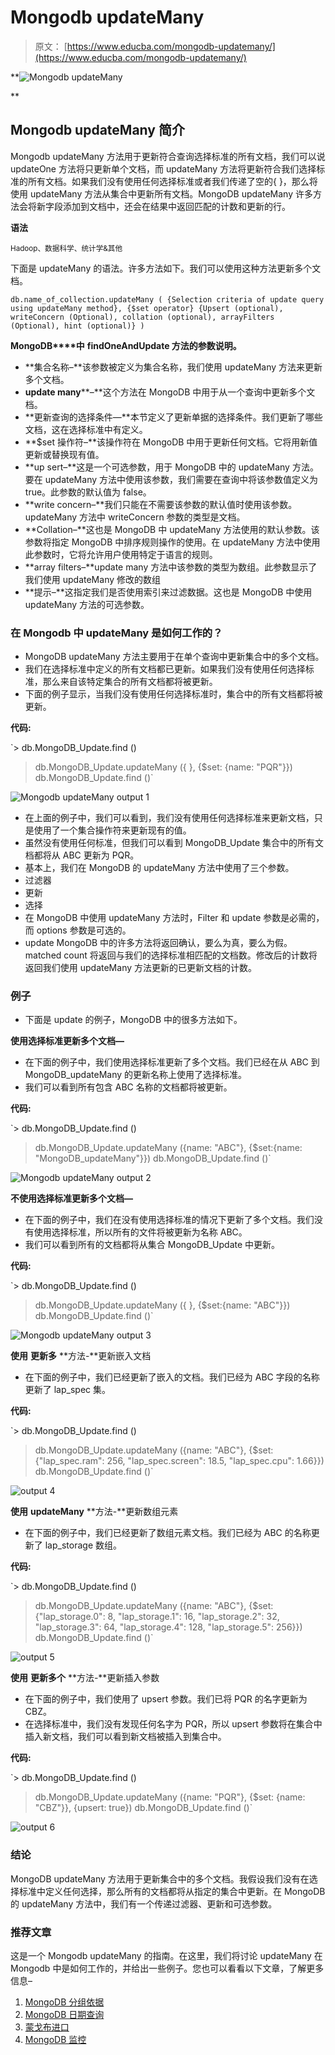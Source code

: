 # Mongodb updateMany

> 原文： [https://www.educba.com/mongodb-updatemany/](https://www.educba.com/mongodb-updatemany/)

**![Mongodb updateMany](img/f8ff37cd5db2f05e70ea78ab02efbc12.png)

** 

## Mongodb updateMany 简介

Mongodb updateMany 方法用于更新符合查询选择标准的所有文档，我们可以说 updateOne 方法将只更新单个文档，而 updateMany 方法将更新符合我们选择标准的所有文档。如果我们没有使用任何选择标准或者我们传递了空的{ }，那么将使用 updateMany 方法从集合中更新所有文档。MongoDB updateMany 许多方法会将新字段添加到文档中，还会在结果中返回匹配的计数和更新的行。

**语法**

<small>Hadoop、数据科学、统计学&其他</small>

下面是 updateMany 的语法。许多方法如下。我们可以使用这种方法更新多个文档。

`db.name_of_collection.updateMany (
{Selection criteria of update query using updateMany method}, {$set operator} {Upsert (optional), writeConcern (Optional), collation (optional), arrayFilters (Optional), hint (optional)}
)`

**MongoDB****中** **findOneAndUpdate 方法的参数说明。**

*   **集合名称–**该参数被定义为集合名称，我们使用 updateMany 方法来更新多个文档。
*   **update many****–**这个方法在 MongoDB 中用于从一个查询中更新多个文档。
*   **更新查询的选择条件—**本节定义了更新单据的选择条件。我们更新了哪些文档，这在选择标准中有定义。
*   **$set 操作符–**该操作符在 MongoDB 中用于更新任何文档。它将用新值更新或替换现有值。
*   **up sert–**这是一个可选参数，用于 MongoDB 中的 updateMany 方法。要在 updateMany 方法中使用该参数，我们需要在查询中将该参数值定义为 true。此参数的默认值为 false。
*   **write concern–**我们只能在不需要该参数的默认值时使用该参数。updateMany 方法中 writeConcern 参数的类型是文档。
*   **Collation–**这也是 MongoDB 中 updateMany 方法使用的默认参数。该参数将指定 MongoDB 中排序规则操作的使用。在 updateMany 方法中使用此参数时，它将允许用户使用特定于语言的规则。
*   **array filters–**update many 方法中该参数的类型为数组。此参数显示了我们使用 updateMany 修改的数组
*   **提示–**这指定我们是否使用索引来过滤数据。这也是 MongoDB 中使用 updateMany 方法的可选参数。

### 在 Mongodb 中 updateMany 是如何工作的？

*   MongoDB updateMany 方法主要用于在单个查询中更新集合中的多个文档。
*   我们在选择标准中定义的所有文档都已更新。如果我们没有使用任何选择标准，那么来自该特定集合的所有文档都将被更新。
*   下面的例子显示，当我们没有使用任何选择标准时，集合中的所有文档都将被更新。

**代码:**

`> db.MongoDB_Update.find ()
> db.MongoDB_Update.updateMany ({ }, {$set: {name: "PQR"}})
db.MongoDB_Update.find ()`

![Mongodb updateMany output 1](img/cd4dc6a639bb1a4fe88ee49df40cd78f.png)



*   在上面的例子中，我们可以看到，我们没有使用任何选择标准来更新文档，只是使用了一个集合操作符来更新现有的值。
*   虽然没有使用任何标准，但我们可以看到 MongoDB_Update 集合中的所有文档都将从 ABC 更新为 PQR。
*   基本上，我们在 MongoDB 的 updateMany 方法中使用了三个参数。
*   过滤器
*   更新
*   选择
*   在 MongoDB 中使用 updateMany 方法时，Filter 和 update 参数是必需的，而 options 参数是可选的。
*   update MongoDB 中的许多方法将返回确认，要么为真，要么为假。matched count 将返回与我们的选择标准相匹配的文档数。修改后的计数将返回我们使用 updateMany 方法更新的已更新文档的计数。

### 例子

*   下面是 update 的例子，MongoDB 中的很多方法如下。

**使用选择标准更新多个文档—**

*   在下面的例子中，我们使用选择标准更新了多个文档。我们已经在从 ABC 到 MongoDB_updateMany 的更新名称上使用了选择标准。
*   我们可以看到所有包含 ABC 名称的文档都将被更新。

**代码:**

`> db.MongoDB_Update.find ()
> db.MongoDB_Update.updateMany ({name: "ABC"}, {$set:{name: "MongoDB_updateMany"}})
> db.MongoDB_Update.find ()`

![Mongodb updateMany output 2](img/40c84554936241cf287b938a0e0dae58.png)



**不使用选择标准更新多个文档—**

*   在下面的例子中，我们在没有使用选择标准的情况下更新了多个文档。我们没有使用选择标准，所以所有的文件将被更新为名称 ABC。
*   我们可以看到所有的文档都将从集合 MongoDB_Update 中更新。

**代码:**

`> db.MongoDB_Update.find ()
> db.MongoDB_Update.updateMany ({ }, {$set:{name: "ABC"}})
db.MongoDB_Update.find ()`

![Mongodb updateMany output 3](img/a5c63aefab4896e4009406f82f29e867.png)



**使用** **更新多** **方法-**更新嵌入文档

*   在下面的例子中，我们已经更新了嵌入的文档。我们已经为 ABC 字段的名称更新了 lap_spec 集。

**代码:**

`> db.MongoDB_Update.find ()
> db.MongoDB_Update.updateMany ({name: "ABC"}, {$set: {"lap_spec.ram": 256, "lap_spec.screen": 18.5, "lap_spec.cpu": 1.66}})
db.MongoDB_Update.find ()`

![output 4](img/ce0d8d84a9abec301533ba6388ef4502.png)



**使用** **updateMany** **方法-**更新数组元素

*   在下面的例子中，我们已经更新了数组元素文档。我们已经为 ABC 的名称更新了 lap_storage 数组。

**代码:**

`> db.MongoDB_Update.find ()
> db.MongoDB_Update.updateMany ({name: "ABC"}, {$set: {"lap_storage.0": 8, "lap_storage.1": 16, "lap_storage.2": 32, "lap_storage.3": 64, "lap_storage.4": 128, "lap_storage.5": 256}})
db.MongoDB_Update.find ()`

![output 5](img/0e2d9f6d454c444a248b0041de05234e.png)



**使用** **更新多个** **方法-**更新插入参数

*   在下面的例子中，我们使用了 upsert 参数。我们已将 PQR 的名字更新为 CBZ。
*   在选择标准中，我们没有发现任何名字为 PQR，所以 upsert 参数将在集合中插入新文档，我们可以看到新文档被插入到集合中。

**代码:**

`> db.MongoDB_Update.find ()
> db.MongoDB_Update.updateMany ({name: "PQR"}, {$set: {name: "CBZ"}}, {upsert: true})
> db.MongoDB_Update.find ()`

![output 6](img/7612babe1397ff264fa742c077b32c47.png)



### 结论

MongoDB updateMany 方法用于更新集合中的多个文档。我假设我们没有在选择标准中定义任何选择，那么所有的文档都将从指定的集合中更新。在 MongoDB 的 updateMany 方法中，我们有一个传递过滤器、更新和可选参数。

### 推荐文章

这是一个 Mongodb updateMany 的指南。在这里，我们将讨论 updateMany 在 Mongodb 中是如何工作的，并给出一些例子。您也可以看看以下文章，了解更多信息–

1.  [MongoDB 分组依据](https://www.educba.com/mongodb-group-by/)
2.  [MongoDB 日期查询](https://www.educba.com/mongodb-date-query/)
3.  [蒙戈布进口](https://www.educba.com/mongodb-import/)
4.  [MongoDB 监控](https://www.educba.com/mongodb-monitoring/)





